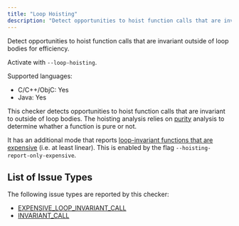 ```yaml
---
title: "Loop Hoisting"
description: "Detect opportunities to hoist function calls that are invariant outside of loop bodies for efficiency."
---
```


Detect opportunities to hoist function calls that are invariant outside of loop bodies for efficiency.

Activate with `--loop-hoisting`.

Supported languages:
- C/C++/ObjC: Yes
- Java: Yes

This checker detects opportunities to hoist function calls that are invariant to outside of loop bodies. The hoisting analysis relies on [purity](/docs/next/checker-purity) analysis to determine whather a function is pure or not.

It has an additional mode that reports [loop-invariant functions that are expensive](/docs/next/all-issue-types#expensive_loop_invariant_call) (i.e. at least linear). This is enabled by the flag `--hoisting-report-only-expensive`.


## List of Issue Types

The following issue types are reported by this checker:
- [EXPENSIVE_LOOP_INVARIANT_CALL](/docs/next/all-issue-types#expensive_loop_invariant_call)
- [INVARIANT_CALL](/docs/next/all-issue-types#invariant_call)
